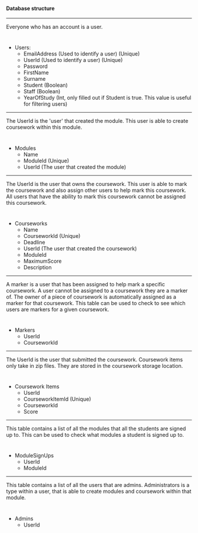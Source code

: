 #### Database structure

----
Everyone who has an account is a user. 
#
- Users:
	- EmailAddress (Used to identify a user) (Unique)
	- UserId (Used to identify a user) (Unique)
	- Password
	- FirstName
	- Surname
	- Student (Boolean)
	- Staff (Boolean)
	- YearOfStudy (Int, only filled out if Student is true. This value is useful for filtering users)

----
The UserId is the 'user' that created the module. This user is able to create coursework within this module.
#
- Modules
	- Name
	- ModuleId (Unique)
	- UserId (The user that created the module)

----
The UserId is the user that owns the coursework. This user is able to mark the coursework and also assign other users to help mark this coursework. All users that have the ability to mark this coursework cannot be assigned this coursework.
#
- Courseworks
	- Name
	- CourseworkId (Unique)
	- Deadline
	- UserId (The user that created the coursework)
	- ModuleId
	- MaximumScore
	- Description

----
A marker is a user that has been assigned to help mark a specific coursework. A user cannot be assigned to a coursework they are a marker of. The owner of a piece of coursework is automatically assigned as a marker for that coursework. This table can be used to check to see which users are markers for a given coursework.
#
- Markers
	- UserId
	- CourseworkId

----
The UserId is the user that submitted the coursework. Coursework items only take in zip files. They are stored in the coursework storage location.
#
- Coursework Items
	- UserId
	- CourseworkItemId (Unique)
	- CourseworkId
	- Score

----
This table contains a list of all the modules that all the students are signed up to.
This can be used to check what modules a student is signed up to.
#
- ModuleSignUps
	- UserId
	- ModuleId

----
This table contains a list of all the users that are admins. Administrators is a type within a user, that is able to create modules and coursework within that module.
#
- Admins
	- UserId